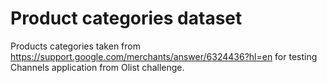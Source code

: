 # Product categories dataset
Products categories taken from https://support.google.com/merchants/answer/6324436?hl=en for testing Channels application from Olist challenge.

